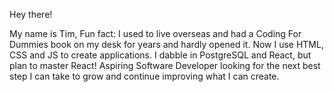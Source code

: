 Hey there! 

My name is Tim, Fun fact: I used to live overseas and had a Coding For Dummies book on my desk for years and hardly opened it. Now I use HTML, CSS and JS to create applications. I dabble in PostgreSQL and React, but plan to master React! Aspiring Software Developer looking for the next best step I can take to grow and continue improving what I can create. 

<!--
**tjohnson009/tjohnson009** is a ✨ _special_ ✨ repository because its `README.md` (this file) appears on your GitHub profile.

Here are some ideas to get you started:

- 🔭 I’m currently working on ...
- 🌱 I’m currently learning ...
- 👯 I’m looking to collaborate on ...
- 🤔 I’m looking for help with ...
- 💬 Ask me about ...
- 📫 How to reach me: ...
- 😄 Pronouns: ...
- ⚡ Fun fact: ...
-->
